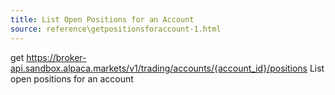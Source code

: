 ```yaml
---
title: List Open Positions for an Account
source: reference\getpositionsforaccount-1.html
---
```


get https://broker-api.sandbox.alpaca.markets/v1/trading/accounts/{account_id}/positions
List open positions for an account
